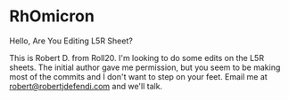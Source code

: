 # RhOmicron
Hello, Are You Editing L5R Sheet?

This is Robert D. from Roll20. I'm looking to do some edits on the L5R sheets. The initial author gave me permission, but you seem to be making most of the commits and I don't want to step on your feet. Email me at robert@robertjdefendi.com and we'll talk.
